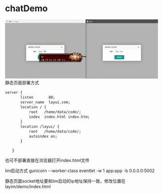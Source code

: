 # chatDemo
![Alt text](chat.gif)
静态页面部署方式

    server {
           listen       80;
           server_name  layui.com;
           location / {
               root   /home/data/code/;
               index  index.html index.htm;
           }
           location /layui/ {
               root   /home/data/code/;
               autoindex on;
           }
       }
       
       
也可不部署直接在浏览器打开index.html文件

lim启动方式
gunicorn --worker-class eventlet -w 1 app:app -b 0.0.0.0:5002

静态页面socket地址要和lim启动的ip地址保持一致，修改位置在layim/demo/index.html

